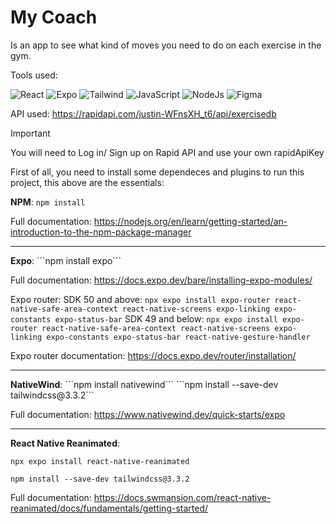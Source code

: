 # My Coach
Is an app to see what kind of moves you need to do on each exercise in the gym.

Tools used:

![React](https://github.com/user-attachments/assets/14884ced-b79a-46af-a92e-2c5cc8a0d49c)
![Expo](https://github.com/user-attachments/assets/721e900f-dd8b-4b71-9e7c-bd3f4872f718)
![Tailwind](https://github.com/user-attachments/assets/ce20555e-af20-4513-af40-e85ba267a148)
![JavaScript](https://github.com/user-attachments/assets/14c417bc-68b7-42fd-9217-983cfc3203c0)
![NodeJs](https://github.com/user-attachments/assets/0013a6b0-3652-48b6-82e3-0184b37eabb2)
![Figma](https://github.com/user-attachments/assets/607842b6-218c-4ac9-996d-b14ac77efe8e)

API used:
https://rapidapi.com/justin-WFnsXH_t6/api/exercisedb

> [!IMPORTANT]  
> You will need to Log in/ Sign up on Rapid API and use your own rapidApiKey

First of all, you need to install some dependeces and plugins to run this project, this above are the essentials:

<b>NPM</b>:
```npm install```

Full documentation: https://nodejs.org/en/learn/getting-started/an-introduction-to-the-npm-package-manager

<hr>
<b>Expo</b>:
```npm install expo```

Full documentation: https://docs.expo.dev/bare/installing-expo-modules/

Expo router:
SDK 50 and above: ```npx expo install expo-router react-native-safe-area-context react-native-screens expo-linking expo-constants expo-status-bar```
SDK 49 and below: ```npx expo install expo-router react-native-safe-area-context react-native-screens expo-linking expo-constants expo-status-bar react-native-gesture-handler```

Expo router documentation: https://docs.expo.dev/router/installation/

<hr>
<b>NativeWind</b>:
```npm install nativewind```
```npm install --save-dev tailwindcss@3.3.2```

Full documentation: https://www.nativewind.dev/quick-starts/expo

<hr>
<b>React Native Reanimated</b>:

```npx expo install react-native-reanimated```

```npm install --save-dev tailwindcss@3.3.2```

Full documentation: https://docs.swmansion.com/react-native-reanimated/docs/fundamentals/getting-started/
